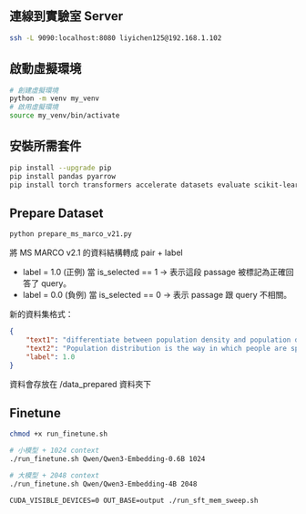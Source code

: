 ## 連線到實驗室 Server

```bash
ssh -L 9090:localhost:8080 liyichen125@192.168.1.102
```

## 啟動虛擬環境

```bash
# 創建虛擬環境
python -m venv my_venv
# 啟用虛擬環境
source my_venv/bin/activate
```

## 安裝所需套件

```bash
pip install --upgrade pip
pip install pandas pyarrow
pip install torch transformers accelerate datasets evaluate scikit-learn huggingface_hub ms-swift

```

## Prepare Dataset

```bash
python prepare_ms_marco_v21.py
```

將 MS MARCO v2.1 的資料結構轉成 pair + label

-   label = 1.0 (正例)
    當 is_selected == 1 → 表示這段 passage 被標記為正確回答了 query。
-   label = 0.0 (負例)
    當 is_selected == 0 → 表示 passage 跟 query 不相關。

新的資料集格式：

```json
{
    "text1": "differentiate between population density and population distribution.",
    "text2": "Population distribution is the way in which people are spread across a given area, whereas population density is the average number of people per square kilometre. It's basically a way of measuring the population distribution. Hope this helps.",
    "label": 1.0
}
```

資料會存放在 /data_prepared 資料夾下

## Finetune

```bash
chmod +x run_finetune.sh

# 小模型 + 1024 context
./run_finetune.sh Qwen/Qwen3-Embedding-0.6B 1024

# 大模型 + 2048 context
./run_finetune.sh Qwen/Qwen3-Embedding-4B 2048
```

```
CUDA_VISIBLE_DEVICES=0 OUT_BASE=output ./run_sft_mem_sweep.sh
```
